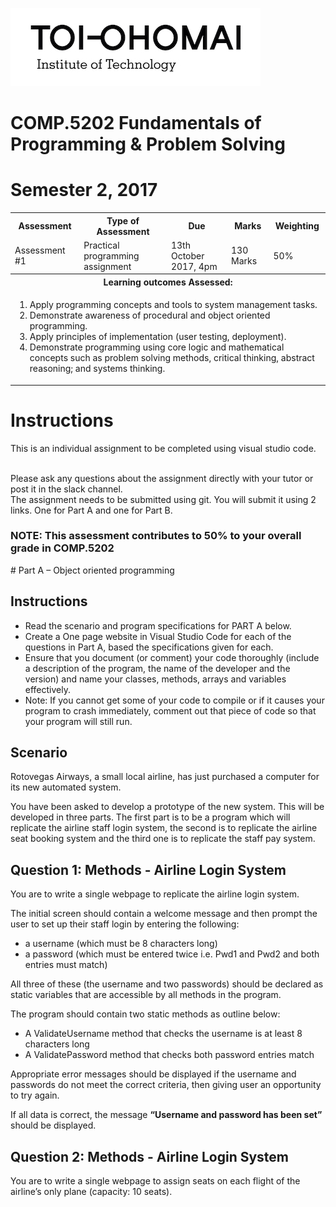 <link rel="stylesheet" href="../../css/github.css">
<link rel="stylesheet" href="../../css/styles.css">

![Toi Ohomai Logo](../../images/toi-logo.jpg)

# COMP.5202 Fundamentals of Programming & Problem Solving
# Semester 2, 2017

<table>
    <tr>
        <th>Assessment</th>
        <th>Type of Assessment</th>
        <th>Due</th>
        <th>Marks</th>
        <th>Weighting</th>
    </tr>
    <tr>
        <td>Assessment #1</td>
        <td>Practical programming assignment</td>
        <td>13th October 2017, 4pm</td>
        <td>130 Marks</td>
        <td>50%</td>
    </tr>
    <tr>
        <th colspan="5">
        Learning outcomes Assessed:
        </th>
    </tr>
    <tr>
        <td colspan="5">
        <ol><li>Apply programming concepts and tools to system management tasks.</li>
        <li>Demonstrate awareness of procedural and object oriented programming.</li>
        <li>Apply principles of implementation (user testing, deployment).</li>
        <li>Demonstrate programming using core logic and mathematical concepts such as problem solving methods, critical thinking, abstract reasoning; and systems thinking.</li></ol>
        </td>
    </tr>
</table>

# Instructions

This is an individual assignment to be completed using visual studio code.

<br>
Please ask any questions about the assignment directly with your tutor or post it in the slack channel.

<br>
The assignment needs to be submitted using git. You will submit it using 2 links. One for Part A and one for Part B.

### NOTE:  This assessment contributes to 50% to your overall grade in COMP.5202

<div style="page-break-after: always;"></div>
# Part A – Object oriented programming

## Instructions

* Read the scenario and program specifications for PART A below.
* Create a One page website in Visual Studio Code for each of the questions in Part A, based the specifications given for each. 
* Ensure that you document (or comment) your code thoroughly (include a description of the program, the name of the developer and the version) and name your classes, methods, arrays and variables effectively.
* Note: If you cannot get some of your code to compile or if it causes your program to crash immediately, comment out that piece of code so that your program will still run.

## Scenario

Rotovegas Airways, a small local airline, has just purchased a computer for its new automated system. 

You have been asked to develop a prototype of the new system.  This will be developed in three parts.  The first part is to be a program which will replicate the airline staff login system, the second is to replicate the airline seat booking system and the third one is to replicate the staff pay system.

<div style="page-break-after: always;"></div>

## Question 1: Methods - Airline Login System

You are to write a single webpage to replicate the airline login system.

The initial screen should contain a welcome message and then prompt the user to set up their staff login by entering the following:

* a username (which must be 8 characters long)
* a password (which must be entered twice i.e. Pwd1 and Pwd2 and both entries must match)

All three of these (the username and two passwords) should be declared as static variables that are accessible by all methods in the program.

The program should contain two static methods as outline below:

* A ValidateUsername method that checks the username is at least 8 characters long 
* A ValidatePassword method that checks both password entries match

Appropriate error messages should be displayed if the username and passwords do not meet the correct criteria, then giving user an opportunity to try again.

If all data is correct, the message **“Username and password has been set”** should be displayed.

<div style="page-break-after: always;"></div>

## Question 2: Methods - Airline Login System

You are to write a single webpage to assign seats on each flight of the airline’s only plane (capacity: 10 seats). 

